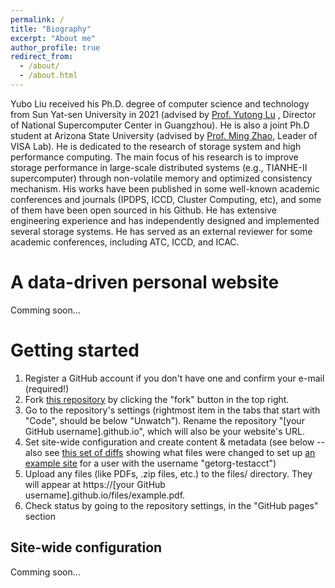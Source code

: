```yaml
---
permalink: /
title: "Biography"
excerpt: "About me"
author_profile: true
redirect_from: 
  - /about/
  - /about.html
---
```


Yubo Liu received his Ph.D. degree of computer science and technology from Sun Yat-sen University in 2021 (advised by [Prof. Yutong Lu](https://pages.github.com/) , Director of National Supercomputer Center in Guangzhou). He is also a joint Ph.D student at Arizona State University (advised by [Prof. Ming Zhao](https://pages.github.com/), Leader of VISA Lab). He is dedicated to the research of storage system and high performance computing. The main focus of his research is to improve storage performance in large-scale distributed systems (e.g., TIANHE-II supercomputer) through non-volatile memory and optimized consistency mechanism. His works have been published in some well-known academic conferences and journals (IPDPS, ICCD, Cluster Computing, etc), and some of them have been open sourced in his Github. He has extensive engineering experience and has independently designed and implemented several storage systems. He has served as an external reviewer for some academic conferences, including ATC, ICCD, and ICAC. 

A data-driven personal website
======
Comming soon...

Getting started
======
1. Register a GitHub account if you don't have one and confirm your e-mail (required!)
1. Fork [this repository](https://github.com/academicpages/academicpages.github.io) by clicking the "fork" button in the top right. 
1. Go to the repository's settings (rightmost item in the tabs that start with "Code", should be below "Unwatch"). Rename the repository "[your GitHub username].github.io", which will also be your website's URL.
1. Set site-wide configuration and create content & metadata (see below -- also see [this set of diffs](http://archive.is/3TPas) showing what files were changed to set up [an example site](https://getorg-testacct.github.io) for a user with the username "getorg-testacct")
1. Upload any files (like PDFs, .zip files, etc.) to the files/ directory. They will appear at https://[your GitHub username].github.io/files/example.pdf.  
1. Check status by going to the repository settings, in the "GitHub pages" section

Site-wide configuration
------
Comming soon...
